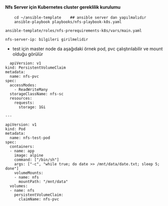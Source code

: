 #### Nfs Server için Kubernetes cluster gereklilik kurulumu
```
    cd ~/ansible-template    ## ansible server dan yapılmalıdır
    ansible-playbook playbooks/nfs-playbook-k8s.yaml
```

```
ansible-template/roles/nfs-prerequirements-k8s/vars/main.yaml

nfs-server-ip: bilgileri girilmelidir
```


- test için master node da aşağıdaki örnek pod, pvc çalıştırılabilir ve mount olduğu görülür

```
  apiVersion: v1
kind: PersistentVolumeClaim
metadata:
  name: nfs-pvc
spec:
  accessModes:
    - ReadWriteMany
  storageClassName: nfs-sc
  resources:
    requests:
      storage: 1Gi

---

apiVersion: v1
kind: Pod
metadata:
  name: nfs-test-pod
spec:
  containers:
  - name: app
    image: alpine
    command: ["/bin/sh"]
    args: ["-c", "while true; do date >> /mnt/data/date.txt; sleep 5; done"]
    volumeMounts:
    - name: nfs
      mountPath: "/mnt/data"
  volumes:
  - name: nfs
    persistentVolumeClaim:
      claimName: nfs-pvc

```